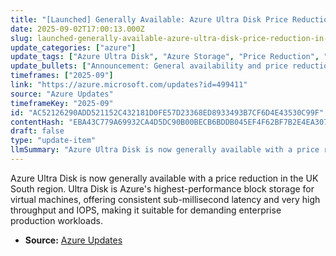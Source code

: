 ```yaml
---
title: "[Launched] Generally Available: Azure Ultra Disk Price Reduction in UK South"
date: 2025-09-02T17:00:13.000Z
slug: launched-generally-available-azure-ultra-disk-price-reduction-in-uk-south
update_categories: ["azure"]
update_tags: ["Azure Ultra Disk", "Azure Storage", "Price Reduction", "UK South", "General Availability", "Block Storage", "VMs", "Performance"]
update_bullets: ["Announcement: General availability and price reduction for Azure Ultra Disk in UK South.", "Performance: Consistent low sub-millisecond latency, extremely high IOPS and throughput.", "Purpose: Designed for the most demanding enterprise production workloads that require predictable, high-performance block storage.", "Typical use cases: High-performance databases, transaction processing, analytics, and other I/O-intensive VM workloads.", "Customer action: Consider migrating or provisioning Ultra Disks in UK South for workloads needing top-tier storage performance and the new lower pricing."]
timeframes: ["2025-09"]
link: "https://azure.microsoft.com/updates?id=499411"
source: "Azure Updates"
timeframeKey: "2025-09"
id: "AC52126290ADD521152C432181D0FE57D23368ED8933493B7CF6D4E43530C99F"
contentHash: "EBA43C779A69932CA4D5DC90B00BECB6BDDB045EF4F62BF7B2E4EA307F0414BA"
draft: false
type: "update-item"
llmSummary: "Azure Ultra Disk is now generally available with a price reduction in the UK South region. Ultra Disk is Azure's highest-performance block storage for virtual machines, offering consistent sub-millisecond latency and very high throughput and IOPS, making it suitable for demanding enterprise production workloads."
---
```


Azure Ultra Disk is now generally available with a price reduction in the UK South region. Ultra Disk is Azure's highest-performance block storage for virtual machines, offering consistent sub-millisecond latency and very high throughput and IOPS, making it suitable for demanding enterprise production workloads.

- **Source:** [Azure Updates](https://azure.microsoft.com/updates?id=499411)
